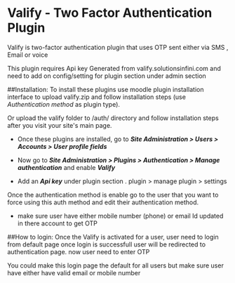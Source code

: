 Valify - Two Factor Authentication Plugin
======================================
Valify is two-factor authentication plugin that uses OTP sent either via SMS , Email or voice

This plugin requires Api key Generated from valify.solutionsinfini.com and need to add on config/setting for plugin section under admin section


##Installation:
To install these plugins use moodle plugin installation interface to upload valify.zip and follow installation steps (use *Authentication method* as plugin type).

Or upload the valify folder to /auth/ directory and follow installation steps after you visit your site's main page.

* Once these plugins are installed, go to ***Site Administration > Users > Accounts > User profile fields*** 

* Now go to ***Site Administration > Plugins > Authentication > Manage authentication*** and enable ***Valify***

* Add an ***Api key*** under plugin section . plugin > manage plugin > settings

Once the authentication method is enable go to the user that you want to force using this auth method and edit their authentication method.

* make sure user have either mobile number (phone) or email Id updated in there account to get OTP

##How to login:
Once the Valify is activated for a user, user need to login from default page once login is successfull user will be redirected to authentication page.
now user need to enter OTP 

You could make this login page the default for all users but make sure user have either have valid email or mobile number
